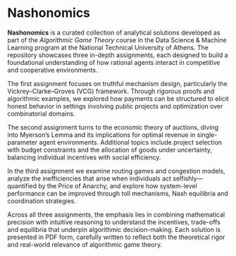 # Nashonomics

**Nashonomics** is a curated collection of analytical solutions developed as part of the *Algorithmic Game Theory* course in the Data Science & Machine Learning program at the National Technical University of Athens. The repository showcases three in-depth assignments, each designed to build a foundational understanding of how rational agents interact in competitive and cooperative environments.

The first assignment focuses on truthful mechanism design, particularly the Vickrey–Clarke–Groves (VCG) framework. Through rigorous proofs and algorithmic examples, we explored how payments can be structured to elicit honest behavior in settings involving public projects and optimization over combinatorial domains.

The second assignment turns to the economic theory of auctions, diving into Myerson’s Lemma and its implications for optimal revenue in single-parameter agent environments. Additional topics include project selection with budget constraints and the allocation of goods under uncertainty, balancing individual incentives with social efficiency.

In the third assignment we examine routing games and congestion models, analyze the inefficiencies that arise when individuals act selfishly—quantified by the Price of Anarchy, and explore how system-level performance can be improved through toll mechanisms, Nash equilibria and coordination strategies.

Across all three assignments, the emphasis lies in combining mathematical precision with intuitive reasoning to understand the incentives, trade-offs and equilibria that underpin algorithmic decision-making. Each solution is presented in PDF form, carefully written to reflect both the theoretical rigor and real-world relevance of algorithmic game theory.
